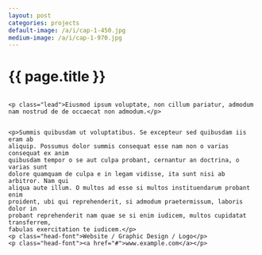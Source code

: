 ```yaml
---
layout: post
categories: projects
default-image: /a/i/cap-1-450.jpg
medium-image: /a/i/cap-1-970.jpg
---
```

<h1 class="project-title text-center">{{ page.title }}</h1>

  <div class="small-12 medium-6 columns">

    <p class="lead">Eiusmod ipsum voluptate, non cillum pariatur, admodum nam nostrud de de occaecat non admodum.</p>

  </div>

  <div class="small-12 medium-6 columns">

    <p>Summis quibusdam ut voluptatibus. Se excepteur sed quibusdam iis eram ab 
    aliquip. Possumus dolor summis consequat esse nam non o varias consequat ex anim 
    quibusdam tempor o se aut culpa probant, cernantur an doctrina, o varias sunt 
    dolore quamquam de culpa e in legam vidisse, ita sunt nisi ab arbitror. Nam qui 
    aliqua aute illum. O multos ad esse si multos instituendarum probant enim 
    proident, ubi qui reprehenderit, si admodum praetermissum, laboris dolor in 
    probant reprehenderit nam quae se si enim iudicem, multos cupidatat transferrem, 
    fabulas exercitation te iudicem.</p>
    <p class="head-font">Website / Graphic Design / Logo</p>
    <p class="head-font"><a href="#">www.example.com</a></p>

  </div>

<p><img data-interchange="{{ site.url }}/a/i/cap-1-450.jpg, (default)], [{{ site.url }}/a/i/cap-1-970.jpg, (medium)]"></p>
<p><img data-interchange="[{{ site.url }}/a/i/cap-2-450.jpg, (default)], [{{ site.url }}/a/i/cap-2-970.jpg, (medium)]"></p>
<p><img data-interchange="[{{ site.url }}/a/i/cap-3-450.jpg, (default)], [{{ site.url }}/a/i/cap-3-970.jpg, (medium)]"></p>
